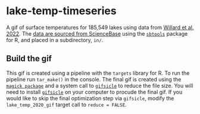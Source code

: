 # lake-temp-timeseries
A gif of surface temperatures for 185,549 lakes using data from [Willard et al. 2022](https://aslopubs.onlinelibrary.wiley.com/doi/10.1002/lol2.10249). The [data are sourced from ScienceBase](https://doi.org/10.5066/P9CEMS0M) using the [`sbtools`](https://github.com/USGS-R/sbtools) package for R, and placed in a subdirectory, `in/`. 


## Build the gif
This gif is created using a pipeline with the `targets` library for R. To run the pipeline run `tar_make()` in the console. The final gif is created using the [`magick package`](https://github.com/ropensci/magick) and a system call to [`gifsicle`](https://www.lcdf.org/gifsicle/) to reduce the file size. You will need to install [`gifsicle`](https://www.lcdf.org/gifsicle/) on your computer to procude the final gif. If you would like to skip the final optimization step via `gifsicle`, modify the `lake_temp_2020_gif` target call to `reduce = FALSE`.